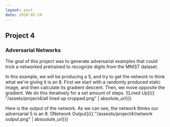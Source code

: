 ```yaml
---
layout: post
date: 2018-05-10
---
```



Project 4
---

### Adversarial Networks
The goal of this project was to generate adversarial examples that could trick a networked pretrained to recognize
digits from the MNIST dataset.

In this example, we will be producing a 5, and try to get the network to think what we're giving it is an 8.
First we start with a randomly produced static image, and then calculate its gradient descent.
Then, we move opposite the gradient. We do this iteratively for a set amount of steps.
![Lined Up]({{ "/assets/project4/all lined up cropped.png" | absolute_url}})

Here is the output of the network. As we can see, the network thinks our adversarial 5 is an 8.
![Network Output]({{ "/assests/project4/network output.png" | absoulute_url}})






